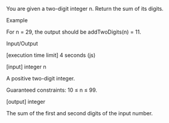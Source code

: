 You are given a two-digit integer n. Return the sum of its digits.

Example

For n = 29, the output should be
addTwoDigits(n) = 11.

Input/Output

[execution time limit] 4 seconds (js)

[input] integer n

A positive two-digit integer.

Guaranteed constraints:
10 ≤ n ≤ 99.

[output] integer

The sum of the first and second digits of the input number.
